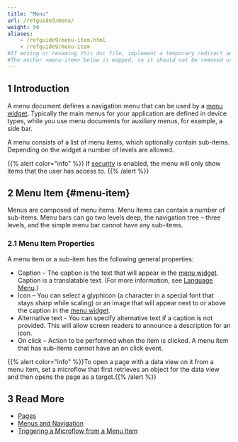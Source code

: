 ```yaml
---
title: "Menu"
url: /refguide9/menu/
weight: 50
aliases:
    - /refguide9/menu-item.html
    - /refguide9/menu-item
#If moving or renaming this doc file, implement a temporary redirect and let the respective team know they should update the URL in the product. See Mapping to Products for more details. 
#The anchor <menu-item> below is mapped, so it should not be removed or changed.
---
```


## 1 Introduction

A menu document defines a navigation menu that can be used by a [menu widget](/refguide9/menu-widgets/). Typically the main menus for your application are defined in device types, while you use menu documents for auxiliary menus, for example, a side bar.

A menu consists of a list of menu items, which optionally contain sub-items. Depending on the widget a number of levels are allowed.

{{% alert color="info" %}}
If [security](/refguide9/app-security/) is enabled, the menu will only show items that the user has access to.
{{% /alert %}}

## 2 Menu Item {#menu-item}

Menus are composed of menu items. Menu items can contain a number of sub-items. Menu bars can go two levels deep, the navigation tree – three levels, and the simple menu bar cannot have any sub-items.

### 2.1 Menu Item Properties 

A menu item or a sub-item has the following general properties:

* Caption – The caption is the text that will appear in the [menu widget](/refguide9/menu-widgets/). Caption is a translatable text. (For more information, see [Language Menu](/refguide9/translatable-texts/).)
* Icon – You can select a glyphicon (a character in a special font that stays sharp while scaling) or an image that will appear next to or above the caption in the [menu widget](/refguide9/menu-widgets/).
* Alternative text - You can specify alternative text if a caption is not provided. This will allow screen readers to announce a description for an icon.
* On click – Action to be performed when the item is clicked. A menu item that has sub-items cannot have an on click event.

{{% alert color="info" %}}To open a page with a data view on it from a menu item, set a microflow that first retrieves an object for the data view and then opens the page as a target.{{% /alert %}}

## 3 Read More

* [Pages](/refguide9/pages/)
* [Menus and Navigation](/refguide9/menu-widgets/)
* [Triggering a Microflow from a Menu Item](/refguide9/triggering-microflow-from-menu-item/)
